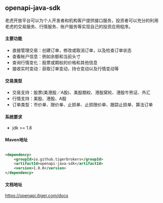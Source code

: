 ## openapi-java-sdk

老虎开放平台可以为个人开发者和机构客户提供接口服务，投资者可以充分的利用老虎的交易服务、行情服务、账户服务等实现自己的投资应用程序。

#### 主要功能

* 直接管理交易：创建订单，修改或取消订单，以及检查订单状态
* 查看帐户信息：例如余额和当前头寸
* 查询行情变化：股票或期权的价格和其他信息
* 接收实时变动：获取订单变动，持仓变动以及行情变动等

#### 交易类型

* 交易支持：股票(美港股／A股)、美股期权、港股窝轮、港股牛熊证、外汇
* 行情支持：美股、港股、A股
* 订单类型：市价单、限价单、止损单、止损限价单、跟踪止损单、算法订单

#### 系统要求

* jdk >= 1.8

#### Maven地址

```xml

<dependency>
    <groupId>io.github.tigerbrokers</groupId>
    <artifactId>openapi-java-sdk</artifactId>
    <version>1.0.0</version>
</dependency>
```


#### 文档地址

https://openapi.itiger.com/docs